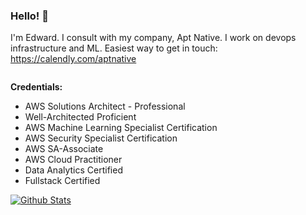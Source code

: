 ### Hello! 👋 

I'm Edward. I consult with my company, Apt Native. I work on devops infrastructure and ML. Easiest way to get in touch: https://calendly.com/aptnative

<div style="display:flex; flex-direction:column; ">

<div style="display:flex; flex-direction:row; ">

<div>  

  **Credentials:**
- AWS Solutions Architect - Professional
- Well-Architected Proficient 
- AWS Machine Learning Specialist Certification
- AWS Security Specialist Certification
- AWS SA-Associate
- AWS Cloud Practitioner
- Data Analytics Certified
- Fullstack Certified

  
</div>
</div>

<div style="display:flex; flex-direction:row; ">
<a target=_blank href="https://github.com/josephedward">
  <img align="center" alt="Github Stats" src="https://github-readme-stats-beige-pi.vercel.app/api?username=josephedward&show_icons=true&hide_border=true&count_private=true"/>
</a>

</div>
